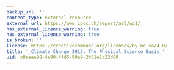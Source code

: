 ```yaml
---
backup_url: ''
content_type: external-resource
external_url: https://www.ipcc.ch/report/ar5/wg1/
has_external_licence_warning: true
has_external_license_warning: true
is_broken: ''
license: https://creativecommons.org/licenses/by-nc-sa/4.0/
title: '_Climate Change 2013: The Physical Science Basis_'
uid: c8aaee98-4a90-4fd5-90e9-2f61e1c22d89
---
```

